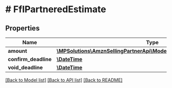# # FfIPartneredEstimate

## Properties

Name | Type | Description | Notes
------------ | ------------- | ------------- | -------------
**amount** | [**\MPSolutions\AmznSellingPartnerApi\Models\FulfillmentInbound\FfIAmount**](FfIAmount.md) |  |
**confirm_deadline** | [**\DateTime**](\DateTime.md) |  | [optional]
**void_deadline** | [**\DateTime**](\DateTime.md) |  | [optional]

[[Back to Model list]](../../README.md#models) [[Back to API list]](../../README.md#endpoints) [[Back to README]](../../README.md)
